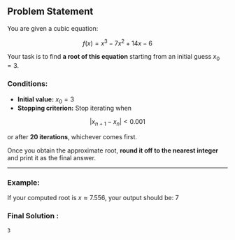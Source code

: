 
## Problem Statement

You are given a cubic equation:

$$
f(x) = x^3 - 7x^2 + 14x - 6
$$

Your task is to find **a root of this equation** starting from an initial guess $x_0 = 3$.

### Conditions:

* **Initial value:** $x_0 = 3$
* **Stopping criterion:** Stop iterating when

$$
|x_{n+1} - x_n| < 0.001
$$

or after **20 iterations**, whichever comes first.

Once you obtain the approximate root, **round it off to the nearest integer** and print it as the final answer.

---

### Example:

If your computed root is $x \approx 7.556$,
your output should be: 7



### Final Solution :

```
3
```


